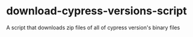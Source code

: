 # download-cypress-versions-script
A script that downloads zip files of all of cypress version's binary files
